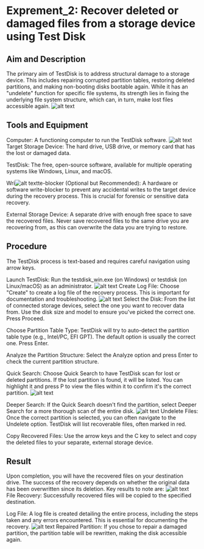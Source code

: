 # Exprement_2: Recover deleted or damaged files from a storage device using Test Disk  
## Aim and Description
The primary aim of TestDisk is to address structural damage to a storage device. This includes repairing corrupted partition tables, restoring deleted partitions, and making non-booting disks bootable again. While it has an "undelete" function for specific file systems, its strength lies in fixing the underlying file system structure, which can, in turn, make lost files accessible again.
![alt text](<screenshorts/Screenshot (2).png>)

## Tools and Equipment
Computer: A functioning computer to run the TestDisk software.
![alt text](<screenshorts/Screenshot (9).png>)
Target Storage Device: The hard drive, USB drive, or memory card that has the lost or damaged data.

TestDisk: The free, open-source software, available for multiple operating systems like Windows, Linux, and macOS.

Wri![alt text](<screenshorts/Screenshot (5).png>)te-blocker (Optional but Recommended): A hardware or software write-blocker to prevent any accidental writes to the target device during the recovery process. This is crucial for forensic or sensitive data recovery.

External Storage Device: A separate drive with enough free space to save the recovered files. Never save recovered files to the same drive you are recovering from, as this can overwrite the data you are trying to restore.

## Procedure
The TestDisk process is text-based and requires careful navigation using arrow keys.

Launch TestDisk: Run the testdisk_win.exe (on Windows) or testdisk (on Linux/macOS) as an administrator.
![alt text](<screenshorts/Screenshot (11).png>)
Create Log File: Choose "Create" to create a log file of the recovery process. This is important for documentation and troubleshooting.
![alt text](<screenshorts/Screenshot (6).png>)
Select the Disk: From the list of connected storage devices, select the one you want to recover data from. Use the disk size and model to ensure you've picked the correct one. Press Proceed.

Choose Partition Table Type: TestDisk will try to auto-detect the partition table type (e.g., Intel/PC, EFI GPT). The default option is usually the correct one. Press Enter.

Analyze the Partition Structure: Select the Analyze option and press Enter to check the current partition structure.

Quick Search: Choose Quick Search to have TestDisk scan for lost or deleted partitions. If the lost partition is found, it will be listed. You can highlight it and press P to view the files within it to confirm it's the correct partition.
![alt text](<screenshorts/Screenshot (10).png>)

Deeper Search: If the Quick Search doesn't find the partition, select Deeper Search for a more thorough scan of the entire disk.
![alt text](<screenshorts/Screenshot (10).png>)
Undelete Files: Once the correct partition is selected, you can often navigate to the Undelete option. TestDisk will list recoverable files, often marked in red.


Copy Recovered Files: Use the arrow keys and the C key to select and copy the deleted files to your separate, external storage device.

## Result
Upon completion, you will have the recovered files on your destination drive. The success of the recovery depends on whether the original data has been overwritten since its deletion. Key results to note are:
![alt text](<screenshorts/Screenshot (10).png>)
File Recovery: Successfully recovered files will be copied to the specified destination.

Log File: A log file is created detailing the entire process, including the steps taken and any errors encountered. This is essential for documenting the recovery.
![alt text](<screenshorts/Screenshot (7).png>)
Repaired Partition: If you chose to repair a damaged partition, the partition table will be rewritten, making the disk accessible again.